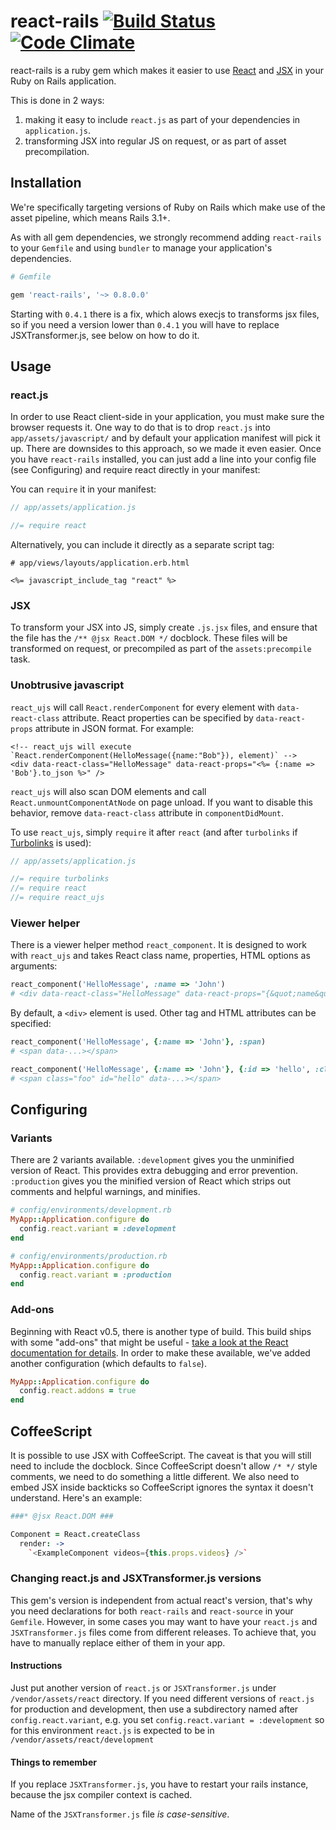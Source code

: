# react-rails [![Build Status](https://travis-ci.org/facebook/react-rails.png)](https://travis-ci.org/facebook/react-rails) [![Code Climate](https://codeclimate.com/github/facebook/react-rails.png)](https://codeclimate.com/github/facebook/react-rails)

react-rails is a ruby gem which makes it easier to use [React](http://facebook.github.io/react/) and [JSX](http://facebook.github.io/react/docs/jsx-in-depth.html) in your Ruby on Rails application.

This is done in 2 ways:

1. making it easy to include `react.js` as part of your dependencies in `application.js`.
2. transforming JSX into regular JS on request, or as part of asset precompilation.


## Installation

We're specifically targeting versions of Ruby on Rails which make use of the asset pipeline, which means Rails 3.1+.

As with all gem dependencies, we strongly recommend adding `react-rails` to your `Gemfile` and using `bundler` to manage your application's dependencies.

```ruby
# Gemfile

gem 'react-rails', '~> 0.8.0.0'
```

Starting with `0.4.1` there is a fix, which alows execjs to transforms jsx files, so if you need a version lower than
`0.4.1` you will have to replace JSXTransformer.js, see below on how to do it.

## Usage

### react.js

In order to use React client-side in your application, you must make sure the browser requests it. One way to do that is to drop `react.js` into `app/assets/javascript/` and by default your application manifest will pick it up. There are downsides to this approach, so we made it even easier. Once you have `react-rails` installed, you can just add a line into your config file (see Configuring) and require react directly in your manifest:

You can `require` it in your manifest:

```js
// app/assets/application.js

//= require react
```

Alternatively, you can include it directly as a separate script tag:

```erb
# app/views/layouts/application.erb.html

<%= javascript_include_tag "react" %>
```

### JSX

To transform your JSX into JS, simply create `.js.jsx` files, and ensure that the file has the `/** @jsx React.DOM */` docblock. These files will be transformed on request, or precompiled as part of the `assets:precompile` task.

### Unobtrusive javascript

`react_ujs` will call `React.renderComponent` for every element with `data-react-class` attribute. React properties can be specified by `data-react-props` attribute in JSON format. For example:

```erb
<!-- react_ujs will execute `React.renderComponent(HelloMessage({name:"Bob"}), element)` -->
<div data-react-class="HelloMessage" data-react-props="<%= {:name => 'Bob'}.to_json %>" />
```

`react_ujs` will also scan DOM elements and call `React.unmountComponentAtNode` on page unload. If you want to disable this behavior, remove `data-react-class` attribute in `componentDidMount`.

To use `react_ujs`, simply `require` it after `react` (and after `turbolinks` if [Turbolinks](https://github.com/rails/turbolinks) is used):

```js
// app/assets/application.js

//= require turbolinks
//= require react
//= require react_ujs
```

### Viewer helper

There is a viewer helper method `react_component`. It is designed to work with `react_ujs` and takes React class name, properties, HTML options as arguments:

```ruby
react_component('HelloMessage', :name => 'John')
# <div data-react-class="HelloMessage" data-react-props="{&quot;name&quot;:&quot;John&quot;}"></div>
```

By default, a `<div>` element is used. Other tag and HTML attributes can be specified:

```ruby
react_component('HelloMessage', {:name => 'John'}, :span)
# <span data-...></span>

react_component('HelloMessage', {:name => 'John'}, {:id => 'hello', :class => 'foo', :tag => :span})
# <span class="foo" id="hello" data-...></span>
```


## Configuring

### Variants

There are 2 variants available. `:development` gives you the unminified version of React. This provides extra debugging and error prevention. `:production` gives you the minified version of React which strips out comments and helpful warnings, and minifies.

```ruby
# config/environments/development.rb
MyApp::Application.configure do
  config.react.variant = :development
end

# config/environments/production.rb
MyApp::Application.configure do
  config.react.variant = :production
end
```

### Add-ons

Beginning with React v0.5, there is another type of build. This build ships with some "add-ons" that might be useful - [take a look at the React documentation for details](http://facebook.github.io/react/docs/addons.html). In order to make these available, we've added another configuration (which defaults to `false`).

```ruby
MyApp::Application.configure do
  config.react.addons = true
end
```


## CoffeeScript

It is possible to use JSX with CoffeeScript. The caveat is that you will still need to include the docblock. Since CoffeeScript doesn't allow `/* */` style comments, we need to do something a little different. We also need to embed JSX inside backticks so CoffeeScript ignores the syntax it doesn't understand. Here's an example:

```coffee
###* @jsx React.DOM ###

Component = React.createClass
  render: ->
    `<ExampleComponent videos={this.props.videos} />`
```

### Changing react.js and JSXTransformer.js versions

This gem's version is independent from actual react's version, that's why you need declarations for both `react-rails`
and `react-source` in your `Gemfile`. However, in some cases you may want to have your `react.js` and `JSXTransformer.js`
files come from different releases. To achieve that, you have to manually replace either of them in your app.

#### Instructions

Just put another version of `react.js` or `JSXTransformer.js` under `/vendor/assets/react` directory.
If you need different versions of `react.js` for production and development, then use a subdirectory named
after `config.react.variant`, e.g. you set `config.react.variant = :development` so for this environment
`react.js` is expected to be in `/vendor/assets/react/development`

#### Things to remember

If you replace `JSXTransformer.js`, you have to restart your rails instance,
because the jsx compiler context is cached.

Name of the `JSXTransformer.js` file *is case-sensitive*.
